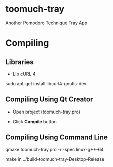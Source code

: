 toomuch-tray
============

Another Pomodoro Technique Tray App

# Compiling

## Libraries

* Lib cURL 4

sudo apt-get install libcurl4-gnutls-dev

## Compiling Using Qt Creator

* Open project (toomuch-tray.pro)

* Click **Compile** button

## Compiling Using Command Line

qmake toomuch-tray.pro -r -spec linux-g++-64

make in ../build-toomuch-tray-Desktop-Release

